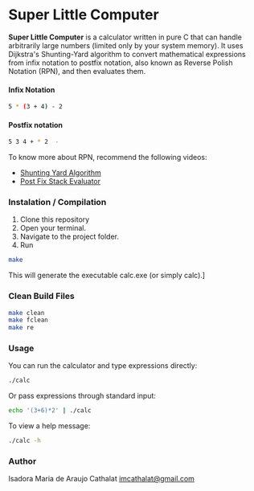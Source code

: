 # Super Little Computer

**Super Little Computer** is a calculator written in pure C that can handle arbitrarily large numbers (limited only by your system memory).
It uses Dijkstra's Shunting-Yard algorithm to convert mathematical expressions from infix notation to postfix notation, also known as Reverse Polish Notation (RPN), and then evaluates them.

#### Infix Notation
```bash
5 * (3 + 4) - 2
```

#### Postfix notation
```bash
5 3 4 + * 2  -
```

To know more about RPN, recommend the following videos:

- [Shunting Yard Algorithm](https://youtu.be/Wz85Hiwi5MY?si=Xrb2mIzXaFi3LnOE)  
- [Post Fix Stack Evaluator](https://youtu.be/bebqXO8H4eA?si=PhxOmwOFzhxuFtot)

### Instalation / Compilation

1. Clone this repository
2. Open your terminal.
3. Navigate to the project folder.
4. Run 
```bash
make
```
This will generate the executable calc.exe (or simply calc).]

### Clean Build Files

```bash
make clean
make fclean
make re
```

### Usage
You can run the calculator and type expressions directly:
```bash
./calc
```
Or pass expressions through standard input:
```bash
echo '(3+6)*2' | ./calc
```
To view a help message:
```bash
./calc -h
```

### Author
Isadora Maria de Araujo Cathalat
imcathalat@gmail.com
